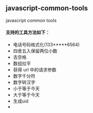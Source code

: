 ##  javascript-common-tools
javascript common tools

#### 支持的工具方法如下：
- 电话号码格式化(133*****6564)
- 四舍五入保留两位小数
- 去空格
- 数组拉平
- 获得 url 中的请求参数
- 数字千分符
- 数字转汉字
- 小于等于今天
- 大于等于今天
- 生成uid
- 